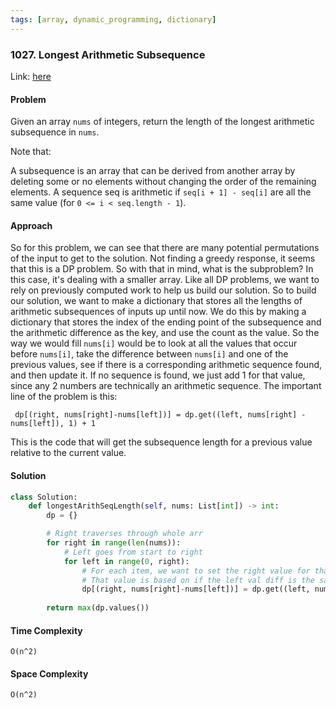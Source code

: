 ```yaml
---
tags: [array, dynamic_programming, dictionary]
---
```


### 1027. Longest Arithmetic Subsequence

Link: [here](https://leetcode.com/problems/longest-arithmetic-subsequence/)

#### Problem
Given an array `nums` of integers, return the length of the longest arithmetic subsequence in `nums`.

Note that:

A subsequence is an array that can be derived from another array by deleting some or no elements without changing the order of the remaining elements.
A sequence seq is arithmetic if `seq[i + 1] - seq[i]` are all the same value (for `0 <= i < seq.length - 1`).

#### Approach
So for this problem, we can see that there are many potential permutations of the input to get to the solution. Not finding a greedy response, it seems that this is a DP problem. So with that in mind, what is the subproblem? 
In this case, it's dealing with a smaller array. Like all DP problems, we want to rely on previously computed work to help us build our solution. So to build our solution, we want to make a dictionary that stores all the lengths of arithmetic subsequences of inputs up until now. We do this by making a dictionary that stores the index of the ending point of the subsequence and the arithmetic difference as the key, and use the count as the value. So the way we would fill `nums[i]` would be to look at all the values that occur before `nums[i]`, take the difference between `nums[i]` and one of the previous values, see if there is a corresponding arithmetic sequence found, and then update it. If no sequence is found, we just add 1 for that value, since any 2 numbers are technically an arithmetic sequence. 
The important line of the problem is this:
```
 dp[(right, nums[right]-nums[left])] = dp.get((left, nums[right] - nums[left]), 1) + 1
```
This is the code that will get the subsequence length for a previous value relative to the current value.

#### Solution
```python 
class Solution:
    def longestArithSeqLength(self, nums: List[int]) -> int:
        dp = {}

        # Right traverses through whole arr
        for right in range(len(nums)):
            # Left goes from start to right
            for left in range(0, right):
                # For each item, we want to set the right value for that index and diff
                # That value is based on if the left val diff is the same, and if it has
                dp[(right, nums[right]-nums[left])] = dp.get((left, nums[right] - nums[left]), 1) + 1
        
        return max(dp.values())
```

#### Time Complexity
`O(n^2)`

#### Space Complexity
`O(n^2)`

